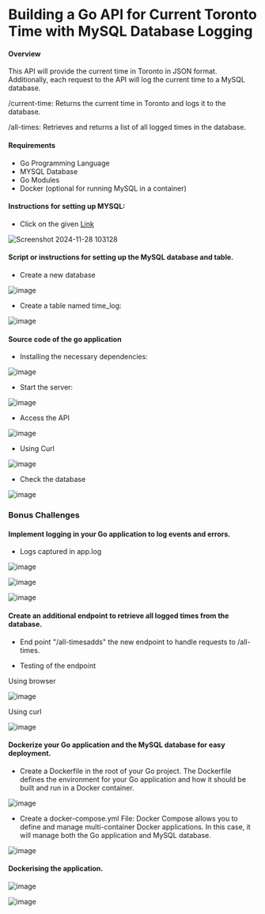 # Building a Go API for Current Toronto Time with MySQL Database Logging

#### Overview 
This API will provide the current time in Toronto in JSON format. Additionally, each request to the API will log the current time to a MySQL database.

/current-time: Returns the current time in Toronto and logs it to the database.

/all-times: Retrieves and returns a list of all logged times in the database.


#### Requirements
- Go Programming Language 
-	MYSQL Database
- Go Modules
- Docker (optional for running MySQL in a container)

#### Instructions for setting up MYSQL:
- Click on the given  [Link](https://dev.mysql.com/downloads/installer/)

![Screenshot 2024-11-28 103128](https://github.com/user-attachments/assets/a8dc9ff2-5eef-44cc-9e8f-c8501e903942)

#### Script or instructions for setting up the MySQL database and table.
- Create a new database 

![image](https://github.com/user-attachments/assets/e2c0e25b-d4da-437b-b3df-ab8992f4af15)

- Create a table named time_log:

![image](https://github.com/user-attachments/assets/f980b420-17b9-4f69-b84b-81d90362462d)

#### Source code of the go application
- Installing the necessary dependencies:

![image](https://github.com/user-attachments/assets/cdff93a5-90b0-40d0-a88b-33b7ef4b3d5c)

- Start the server:

![image](https://github.com/user-attachments/assets/ba22702d-24fd-4e4c-a628-a758f2539f4c)

- Access the API

![image](https://github.com/user-attachments/assets/900e6f3b-0372-40e7-90bf-89d759c33150)

- Using Curl

![image](https://github.com/user-attachments/assets/826962f5-f724-4821-bdf6-29beb70f5e90)

- Check the database

![image](https://github.com/user-attachments/assets/586c7388-a1e5-4b68-a6f8-038b6c8db27f)

### Bonus Challenges
#### Implement logging in your Go application to log events and errors.

- Logs captured in app.log

![image](https://github.com/user-attachments/assets/f07c80c3-57ef-4638-bf60-1a75defd46cc)

![image](https://github.com/user-attachments/assets/bb182787-fd16-46be-8acf-339c1def79d7)

![image](https://github.com/user-attachments/assets/57669218-ca52-4243-92aa-bbfdca62b3d7)

#### Create an additional endpoint to retrieve all logged times from the database.

- End point "/all-timesadds" the new endpoint to handle requests to /all-times.

- Testing of the endpoint
  
Using browser

![image](https://github.com/user-attachments/assets/63ffa34f-d8e6-43e4-98cf-5d68073c7880)

Using curl

![image](https://github.com/user-attachments/assets/058566a9-623e-4072-ac18-b28d3b22c0d2)

#### Dockerize your Go application and the MySQL database for easy deployment.

- Create a Dockerfile in the root of your Go project. The Dockerfile defines the environment for your Go application and how it should be built and run in a Docker container.

![image](https://github.com/user-attachments/assets/0a9fee98-6035-4d05-8703-3533494deb27)

- Create a docker-compose.yml File: Docker Compose allows you to define and manage multi-container Docker applications. In this case, it will manage both the Go application and MySQL database.

![image](https://github.com/user-attachments/assets/bba250d7-7fff-46af-b70b-9dcdbb61b985)

#### Dockerising the application.

![image](https://github.com/user-attachments/assets/11dd7e27-f41d-4f97-bce2-1a072bdc50c5)

![image](https://github.com/user-attachments/assets/2f2969f4-d2f4-4914-a6bb-f47a3e1f4091)



















